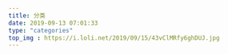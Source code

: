 ```yaml
---
title: 分类
date: 2019-09-13 07:01:33
type: "categories"
top_img : https://i.loli.net/2019/09/15/43vClMRfy6ghDUJ.jpg
---
```

